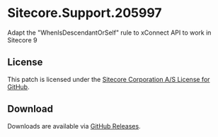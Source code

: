 # Sitecore.Support.205997
Adapt the &quot;WhenIsDescendantOrSelf&quot; rule to xConnect API to work in Sitecore 9

## License  
This patch is licensed under the [Sitecore Corporation A/S License for GitHub](https://github.com/sitecoresupport/Sitecore.Support.205997/blob/master/LICENSE).  

## Download  
Downloads are available via [GitHub Releases](https://github.com/sitecoresupport/Sitecore.Support.205997/releases).  
